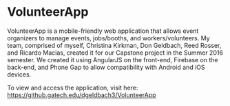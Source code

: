 # VolunteerApp

VolunteerApp is a mobile-friendly web application that allows event organizers to manage events, jobs/booths, and workers/volunteers. My team, comprised of myself, Christina Kirkman, Don Geldbach, Reed Rosser, and Ricardo Macias, created it for our Capstone project in the Summer 2016 semester. We created it using AngularJS on the front-end, Firebase on the back-end, and Phone Gap to allow compatibility with Android and iOS devices.

To view and access the application, visit here: https://github.gatech.edu/dgeldbach3/VolunteerApp
